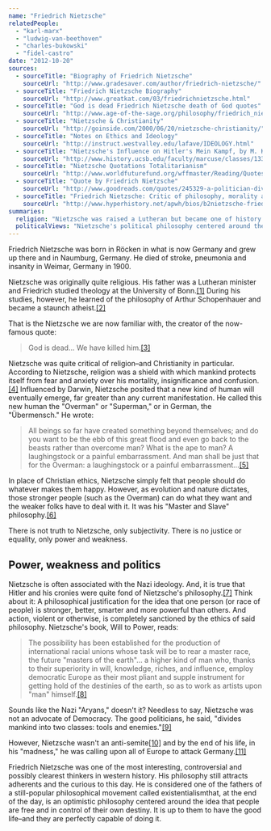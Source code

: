 ```yaml
---
name: "Friedrich Nietzsche"
relatedPeople:
  - "karl-marx"
  - "ludwig-van-beethoven"
  - "charles-bukowski"
  - "fidel-castro"
date: "2012-10-20"
sources:
  - sourceTitle: "Biography of Friedrich Nietzsche"
    sourceUrl: "http://www.gradesaver.com/author/friedrich-nietzsche/"
  - sourceTitle: "Friedrich Nietzsche Biography"
    sourceUrl: "http://www.greatkat.com/03/friedrichnietzsche.html"
  - sourceTitle: "God is dead Friedrich Nietzsche death of God quotes"
    sourceUrl: "http://www.age-of-the-sage.org/philosophy/friedrich_nietzsche_quotes.html"
  - sourceTitle: "Nietzsche & Christianity"
    sourceUrl: "http://goinside.com/2000/06/20/nietzsche-christianity/"
  - sourceTitle: "Notes on Ethics and Ideology"
    sourceUrl: "http://instruct.westvalley.edu/lafave/IDEOLOGY.html"
  - sourceTitle: "Nietzsche's Influence on Hitler's Mein Kampf, by M. Kalish"
    sourceUrl: "http://www.history.ucsb.edu/faculty/marcuse/classes/133p/133p04papers/MKalishNietzNazi046.htm"
  - sourceTitle: "Nietzsche Quotations Totalitarianism"
    sourceUrl: "http://www.worldfuturefund.org/wffmaster/Reading/Quotes/Nietzsche%20Quotes.htm"
  - sourceTitle: "Quote by Friedrich Nietzsche"
    sourceUrl: "http://www.goodreads.com/quotes/245329-a-politician-divides-mankind-into-two-classes-tools-and-enemies"
  - sourceTitle: "Friedrich Nietzsche: Critic of philosophy, morality and religion"
    sourceUrl: "http://www.hyperhistory.net/apwh/bios/b2nietzsche-friedrich.htm"
summaries:
  religion: "Nietzsche was raised a Lutheran but became one of history's most famous atheists."
  politicalViews: "Nietzsche's political philosophy centered around the idea that a power/slave relationship is natural and amoral. He is often connected to the political philosophy of the Nazis."
---
```


Friedrich Nietzsche was born in Röcken in what is now Germany and grew up there and in Naumburg, Germany. He died of stroke, pneumonia and insanity in Weimar, Germany in 1900.

Nietzsche was originally quite religious. His father was a Lutheran minister and Friedrich studied theology at the University of Bonn.<a class="source-citation" href="#http%3A%2F%2Fwww.gradesaver.com%2Fauthor%2Ffriedrich-nietzsche%2F" title="Biography of Friedrich Nietzsche">[1]</a> During his studies, however, he learned of the philosophy of Arthur Schopenhauer and became a staunch atheist.<a class="source-citation" href="#http%3A%2F%2Fwww.greatkat.com%2F03%2Ffriedrichnietzsche.html" title="Friedrich Nietzsche Biography">[2]</a>

That is the Nietzsche we are now familiar with, the creator of the now-famous quote:

>God is dead… We have killed him.<a class="source-citation" href="#http%3A%2F%2Fwww.age-of-the-sage.org%2Fphilosophy%2Ffriedrich_nietzsche_quotes.html" title="God is dead Friedrich Nietzsche death of God quotes">[3]</a>

Nietzsche was quite critical of religion–and Christianity in particular. According to Nietzsche, religion was a shield with which mankind protects itself from fear and anxiety over his mortality, insignificance and confusion.<a class="source-citation" href="#http%3A%2F%2Fgoinside.com%2F2000%2F06%2F20%2Fnietzsche-christianity%2F" title="Nietzsche &amp; Christianity">[4]</a> Influenced by Darwin, Nietzsche posited that a new kind of human will eventually emerge, far greater than any current manifestation. He called this new human the "Overman" or "Superman," or in German, the "Übermensch." He wrote:

>All beings so far have created something beyond themselves; and do you want to be the ebb of this great flood and even go back to the beasts rather than overcome man? What is the ape to man? A laughingstock or a painful embarrassment. And man shall be just that for the Overman: a laughingstock or a painful embarrassment…<a class="source-citation" href="#http%3A%2F%2Fwww.age-of-the-sage.org%2Fphilosophy%2Ffriedrich_nietzsche_quotes.html" title="God is dead Friedrich Nietzsche death of God quotes">[5]</a>

In place of Christian ethics, Nietzsche simply felt that people should do whatever makes them happy. However, as evolution and nature dictates, those stronger people (such as the Overman) can do what they want and the weaker folks have to deal with it. It was his "Master and Slave" philosophy.<a class="source-citation" href="#http%3A%2F%2Finstruct.westvalley.edu%2Flafave%2FIDEOLOGY.html" title="Notes on Ethics and Ideology">[6]</a>

There is not truth to Nietzsche, only subjectivity. There is no justice or equality, only power and weakness.


## Power, weakness and politics

Nietzsche is often associated with the Nazi ideology. And, it is true that Hitler and his cronies were quite fond of Nietzsche's philosophy.<a class="source-citation" href="#http%3A%2F%2Fwww.history.ucsb.edu%2Ffaculty%2Fmarcuse%2Fclasses%2F133p%2F133p04papers%2FMKalishNietzNazi046.htm" title="Nietzsche&apos;s Influence on Hitler&apos;s Mein Kampf, by M. Kalish">[7]</a> Think about it: A philosophical justification for the idea that one person (or race of people) is stronger, better, smarter and more powerful than others. And action, violent or otherwise, is completely sanctioned by the ethics of said philosophy. Nietzsche's book, Will to Power, reads:

>The possibility has been established for the production of international racial unions whose task will be to rear a master race, the future "masters of the earth"… a higher kind of man who, thanks to their superiority in will, knowledge, riches, and influence, employ democratic Europe as their most pliant and supple instrument for getting hold of the destinies of the earth, so as to work as artists upon "man" himself.<a class="source-citation" href="#http%3A%2F%2Fwww.worldfuturefund.org%2Fwffmaster%2FReading%2FQuotes%2FNietzsche%2520Quotes.htm" title="Nietzsche Quotations Totalitarianism">[8]</a>

Sounds like the Nazi "Aryans," doesn't it? Needless to say, Nietzsche was not an advocate of Democracy. The good politicians, he said, "divides mankind into two classes: tools and enemies."<a class="source-citation" href="#http%3A%2F%2Fwww.goodreads.com%2Fquotes%2F245329-a-politician-divides-mankind-into-two-classes-tools-and-enemies" title="Quote by Friedrich Nietzsche">[9]</a>

However, Nietzsche wasn't an anti-semite<a class="source-citation" href="#http%3A%2F%2Fwww.worldfuturefund.org%2Fwffmaster%2FReading%2FQuotes%2FNietzsche%2520Quotes.htm" title="Nietzsche Quotations Totalitarianism">[10]</a> and by the end of his life, in his "madness," he was calling upon all of Europe to attack Germany.<a class="source-citation" href="#http%3A%2F%2Fwww.hyperhistory.net%2Fapwh%2Fbios%2Fb2nietzsche-friedrich.htm" title="Friedrich Nietzsche: Critic of philosophy, morality and religion">[11]</a>

Friedrich Nietzsche was one of the most interesting, controversial and possibly clearest thinkers in western history. His philosophy still attracts adherents and the curious to this day. He is considered one of the fathers of a still-popular philosophical movement called existentialismthat, at the end of the day, is an optimistic philosophy centered around the idea that people are free and in control of their own destiny. It is up to them to have the good life–and they are perfectly capable of doing it.